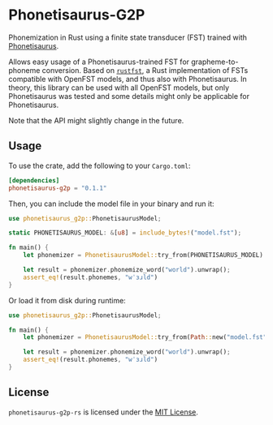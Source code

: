 # Phonetisaurus-G2P
Phonemization in Rust using a finite state transducer (FST) trained with [Phonetisaurus](https://github.com/AdolfVonKleist/Phonetisaurus).

Allows easy usage of a Phonetisaurus-trained FST for grapheme-to-phoneme conversion. Based on [`rustfst`](https://docs.rs/rustfst/latest/rustfst/),
a Rust implementation of FSTs compatible with OpenFST models, and thus also with Phonetisaurus. In theory, this library can be used with all
OpenFST models, but only Phonetisaurus was tested and some details might only be applicable for Phonetisaurus.

Note that the API might slightly change in the future.

## Usage
To use the crate, add the following to your `Cargo.toml`:
```toml
[dependencies]
phonetisaurus-g2p = "0.1.1"
```

Then, you can include the model file in your binary and run it:
```rust
use phonetisaurus_g2p::PhonetisaurusModel;

static PHONETISAURUS_MODEL: &[u8] = include_bytes!("model.fst");

fn main() {
    let phonemizer = PhonetisaurusModel::try_from(PHONETISAURUS_MODEL).unwrap();

    let result = phonemizer.phonemize_word("world").unwrap();
    assert_eq!(result.phonemes, "wˈɜɹld")
}
```


Or load it from disk during runtime:
```rust
use phonetisaurus_g2p::PhonetisaurusModel;

fn main() {
    let phonemizer = PhonetisaurusModel::try_from(Path::new("model.fst")).unwrap();

    let result = phonemizer.phonemize_word("world").unwrap();
    assert_eq!(result.phonemes, "wˈɜɹld")
}
```

## License
`phonetisaurus-g2p-rs` is licensed under the [MIT License](LICENSE).
